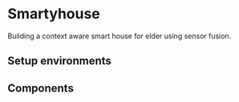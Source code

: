 Smartyhouse
===========

Building a context aware smart house for elder using sensor fusion. 

Setup environments
---------------------------------------------------


Components
---------------------------------------------------